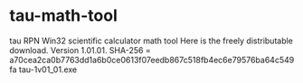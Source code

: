 # tau-math-tool
tau RPN Win32 scientific calculator math tool
Here is the freely distributable download.
Version 1.01.01.
SHA-256 = 
a70cea2ca0b7763dd1a6b0ce0613f07eedb867c518fb4ec6e79576ba64c549fa  tau-1v01_01.exe


